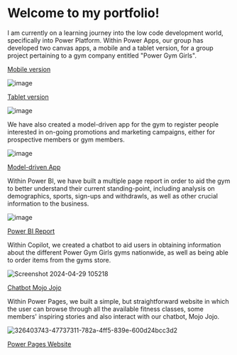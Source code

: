 # Welcome to my portfolio! 

I am currently on a learning journey into the low code development world, specifically into Power Platform. 
Within Power Apps, our group has developed two canvas apps, a mobile and a tablet version, for a group project pertaining to a gym company entitled "Power Gym Girls". 

[Mobile version]

![image](https://github.com/sofiaagmp/Portfolio/assets/160232609/db406ba1-2fd7-4ba7-85cb-5ba5bbe0bdf5)

[Tablet version]

![image](https://github.com/sofiaagmp/Portfolio/assets/160232609/f7746498-9775-4059-baaf-91211ca7e2ab)


We have also created a model-driven app for the gym to register people interested in on-going promotions and marketing campaigns, either for prospective members or gym members. 

![image](https://github.com/sofiaagmp/Portfolio/assets/160232609/04628f75-2bd3-477b-92d8-986eff025881)

[Model-driven  App]

Within Power BI, we have built a multiple page report in order to aid the gym to better understand their current standing-point, including analysis on demographics, sports, sign-ups and withdrawls, as well as other crucial information to the business. 

![image](https://github.com/sofiaagmp/Portfolio/assets/160232609/180965e6-a6a3-4669-9f3f-35c640984e1c)

[Power BI Report]

Within Copilot, we created a chatbot to aid users in obtaining information about the different Power Gym Girls gyms nationwide, as well as being able to order items from the gyms store. 

![Screenshot 2024-04-29 105218](https://github.com/sofiaagmp/Portfolio/assets/160232609/29b110fe-fe39-4a08-998c-24a96fc27c26)

[Chatbot Mojo Jojo]

Within Power Pages, we built a simple, but straightforward website in which the user can browse through all the available fitness classes, some members' inspiring stories and also interact with our chatbot, Mojo Jojo. 

![326403743-47737311-782a-4ff5-839e-600d24bcc3d2](https://github.com/sofiaagmp/Portfolio/assets/160232609/ba238f26-124b-43b2-8d97-a174ae343b4e)

[Power Pages Website]

[Mobile version]:https://github.com/sofiaagmp/Portfolio/blob/main/Power_Gym_Girls_Canvas_App_Mobile/PGG_Canvas_App_Mobile.md
[Tablet version]:https://github.com/sofiaagmp/Portfolio/blob/main/Power_Gym_Girls_Canvas_App_Tablet/PGG_Canvas_App_Tablet.md
[model-driven App]:https://github.com/sofiaagmp/Portfolio/blob/main/Power_Gym_Girls_Model_Driven_App/PGG_Model_Driven_App.md
[Power BI Report]:https://github.com/sofiaagmp/Portfolio/blob/main/Power_Gym_Girls_Power_BI_Report/PGG_Power_BI_Report.md
[Chatbot Mojo Jojo]:https://github.com/sofiaagmp/Portfolio/blob/main/PGG_Chatbot_MojoJojo/PGG_Chatbot.md
[Power Pages Website]:https://github.com/sofiaagmp/Portfolio/blob/main/PGG_Website_PowerPages/PGG_Website.md





